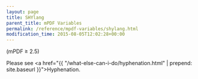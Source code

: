 ```yaml
---
layout: page
title: SHYlang
parent_title: mPDF Variables
permalink: /reference/mpdf-variables/shylang.html
modification_time: 2015-08-05T12:02:28+00:00
---
```


(mPDF &ge; 2.5)

Please see <a href="{{ "/what-else-can-i-do/hyphenation.html" | prepend: site.baseurl }}">Hyphenation</a>.

